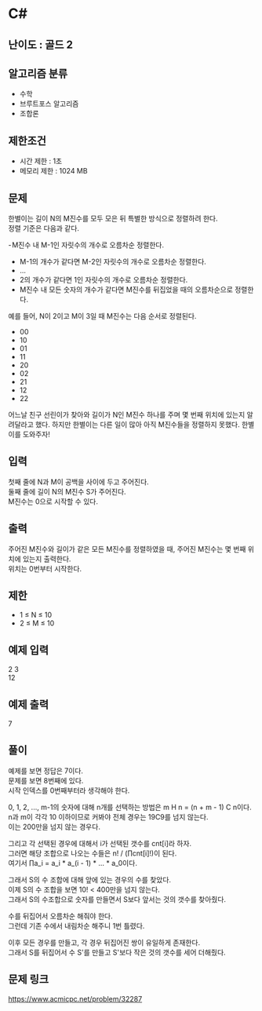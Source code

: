 # C#

## 난이도 : 골드 2

## 알고리즘 분류
  - 수학
  - 브루트포스 알고리즘
  - 조합론

## 제한조건
  - 시간 제한 : 1초
  - 메모리 제한 : 1024 MB

## 문제
한별이는 길이 N의 M진수를 모두 모은 뒤 특별한 방식으로 정렬하려 한다.<br/>
정렬 기준은 다음과 같다.<br/>

  - M진수 내 M-1인 자릿수의 개수로 오름차순 정렬한다.
  - M-1의 개수가 같다면 M-2인 자릿수의 개수로 오름차순 정렬한다.
  - ...
  - 2의 개수가 같다면 1인 자릿수의 개수로 오름차순 정렬한다.
  - M진수 내 모든 숫자의 개수가 같다면 M진수를 뒤집었을 때의 오름차순으로 정렬한다.

예를 들어, N이 2이고 M이 3일 때 M진수는 다음 순서로 정렬된다.<br/>

  - 00
  - 10
  - 01
  - 11
  - 20
  - 02
  - 21
  - 12
  - 22

어느날 친구 선린이가 찾아와 길이가 N인 M진수 하나를 주며 몇 번째 위치에 있는지 알려달라고 했다. 하지만 한별이는 다른 일이 많아 아직 M진수들을 정렬하지 못했다. 한별이를 도와주자!<br/>


## 입력
첫째 줄에 N과 M이 공백을 사이에 두고 주어진다.<br/>
둘째 줄에 길이 N의 M진수 S가 주어진다.<br/>
M진수는 0으로 시작할 수 있다.<br/>


## 출력
주어진 M진수와 길이가 같은 모든 M진수를 정렬하였을 때, 주어진 M진수는 몇 번째 위치에 있는지 출력한다.<br/>
위치는 0번부터 시작한다.<br/>


## 제한
  - 1 ≤ N ≤ 10
  - 2 ≤ M ≤ 10


## 예제 입력
2 3<br/>
12<br/>


## 예제 출력
7<br/>


## 풀이
예제를 보면 정답은 7이다.<br/>
문제를 보면 8번째에 있다.<br/>
시작 인덱스를 0번째부터라 생각해야 한다.<br/>


0, 1, 2, ..., m-1의 숫자에 대해 n개를 선택하는 방법은 m H n = (n + m - 1) C n이다.<br/>
n과 m이 각각 10 이하이므로 커봐야 전체 경우는 19C9를 넘지 않는다.<br/>
이는 200만을 넘지 않는 경우다.<br/>


그리고 각 선택된 경우에 대해서 i가 선택된 갯수를 cnt[i]라 하자.<br/>
그러면 해당 조합으로 나오는 수들은 n! / (∏cnt[i]!)이 된다.<br/>
여기서 ∏a_i = a_i * a_(i - 1) * ... * a_0이다.<br/>


그래서 S의 수 조합에 대해 앞에 있는 경우의 수를 찾았다.<br/>
이제 S의 수 조합을 보면 10! < 400만을 넘지 않는다.<br/>
그래서 S의 수조합으로 숫자를 만들면서 S보다 앞서는 것의 갯수를 찾아줬다.<br/>


수를 뒤집어서 오름차순 해줘야 한다.<br/>
그런데 기존 수에서 내림차순 해주니 1번 틀렸다.<br/>


이후 모든 경우를 만들고, 각 경우 뒤집어진 쌍이 유일하게 존재한다.<br/>
그래서 S를 뒤집어서 수 S'를 만들고 S'보다 작은 것의 갯수를 세어 더해줬다.<br/>


## 문제 링크
https://www.acmicpc.net/problem/32287